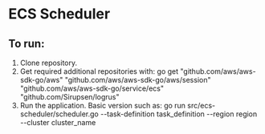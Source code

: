 # ECS Scheduler

## To run:
1. Clone repository.
1. Get required additional repositories with:
go get "github.com/aws/aws-sdk-go/aws" "github.com/aws/aws-sdk-go/aws/session" "github.com/aws/aws-sdk-go/service/ecs" "github.com/Sirupsen/logrus"
1. Run the application. Basic version such as:
	go run src/ecs-scheduler/scheduler.go --task-definition task_definition --region region  --cluster cluster_name
